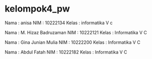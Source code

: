 # kelompok4_pw

Nama : anisa
NIM : 10222134
Kelas : informatika V c

Nama : M. Hizaz Badruzaman
NIM : 10222121
Kelas : Informatika V C

Nama : Gina Junian Mulia
NIM : 10222200
Kelas : Informatika V C

Nama : Abdul Fatah
NIM : 10222182
Kelas : Informatika V C